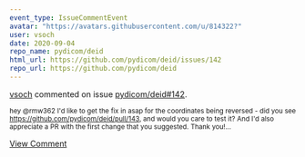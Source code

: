 ```yaml
---
event_type: IssueCommentEvent
avatar: "https://avatars.githubusercontent.com/u/814322?"
user: vsoch
date: 2020-09-04
repo_name: pydicom/deid
html_url: https://github.com/pydicom/deid/issues/142
repo_url: https://github.com/pydicom/deid
---
```


<a href='https://github.com/vsoch' target='_blank'>vsoch</a> commented on issue <a href='https://github.com/pydicom/deid/issues/142' target='_blank'>pydicom/deid#142</a>.

<small>hey @rmw362 I'd like to get the fix in asap for the coordinates being reversed - did you see https://github.com/pydicom/deid/pull/143, and would you care to test it? And I'd also appreciate a PR with the first change that you suggested. Thank you!...</small>

<a href='https://github.com/pydicom/deid/issues/142' target='_blank'>View Comment</a>